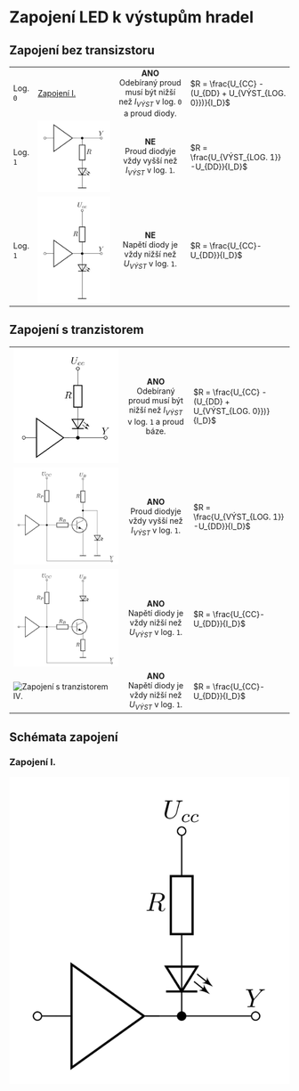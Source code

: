 # Zapojení LED k výstupům hradel

## Zapojení bez transizstoru

|          |                            |                  |                        |
|----------|----------------------------| :--------------: |------------------------|
| Log. `0` | [Zapojení I.](#zapojeni-i) | **ANO**</br> Odebíraný proud musí být nižší než $I_{VÝST}$ v log. `0` a proud diody. | $R = \frac{U_{CC} -(U_{DD} + U_{VÝST_{LOG. 0}})}{I_D}$ |
| Log. `1` | <picture><source media="(prefers-color-scheme: dark)" srcset="./TTL_Hradlo_LED__2_flatten.png"><source media="(prefers-color-scheme: light)" srcset="./TTL_Hradlo_LED__2.png"><img alt="Zapojení II." src="./TTL_Hradlo_LED__2.png"></picture> | **NE**</br> Proud diodyje vždy vyšší než $I_{VÝST}$ v log. `1`. | $R = \frac{U_{VÝST_{LOG. 1}} -U_{DD}}{I_D}$ |
| Log. `1` | <picture><source media="(prefers-color-scheme: dark)" srcset="./TTL_Hradlo_LED__3_flatten.png"><source media="(prefers-color-scheme: light)" srcset="./TTL_Hradlo_LED__3.png"><img alt="Zapojení III." src="./TTL_Hradlo_LED__3.png"></picture> | **NE**</br> Napětí diody je vždy nižší než $U_{VÝST}$ v log. `1`. | $R = \frac{U_{CC}-U_{DD}}{I_D}$ |

## Zapojení s tranzistorem

|                            |                  |                        |
|----------------------------| :--------------: |------------------------|
| <picture><source media="(prefers-color-scheme: dark)" srcset="TTL_Hradlo_LED_T__1_flatten.png"><source media="(prefers-color-scheme: light)" srcset="TTL_Hradlo_LED_T__1.png"><img alt="Zapojení s tranzistorem I." src="TTL_Hradlo_LED__1.png"></picture> | **ANO**</br> Odebíraný proud musí být nižší než $I_{VÝST}$ v log. `1` a proud báze. | $R = \frac{U_{CC} -(U_{DD} + U_{VÝST_{LOG. 0}})}{I_D}$ |
| <picture><source media="(prefers-color-scheme: dark)" srcset="TTL_Hradlo_LED_T__2_flatten.png"><source media="(prefers-color-scheme: light)" srcset="TTL_Hradlo_LED_T__2.png"><img alt="Zapojení s tranzistorem II." src="TTL_Hradlo_LED_T__2.png"></picture> | **ANO**</br> Proud diodyje vždy vyšší než $I_{VÝST}$ v log. `1`. | $R = \frac{U_{VÝST_{LOG. 1}} -U_{DD}}{I_D}$ |
| <picture><source media="(prefers-color-scheme: dark)" srcset="TTL_Hradlo_LED_T__3_flatten.png"><source media="(prefers-color-scheme: light)" srcset="TTL_Hradlo_LED_T__3.png"><img alt="Zapojení s tranzistorem III." src="TTL_Hradlo_LED_T__3.png"></picture> | **ANO**</br> Napětí diody je vždy nižší než $U_{VÝST}$ v log. `1`. | $R = \frac{U_{CC}-U_{DD}}{I_D}$ |
| <picture><source media="(prefers-color-scheme: dark)" srcset="TTL_Hradlo_LED_T__4_flatten.png"><source media="(prefers-color-scheme: light)" srcset="TTL_Hradlo_LED_T__4.png"><img alt="Zapojení s tranzistorem IV." src="TTL_Hradlo_LED_T_4.png"></picture> | **ANO**</br> Napětí diody je vždy nižší než $U_{VÝST}$ v log. `1`. | $R = \frac{U_{CC}-U_{DD}}{I_D}$ |

## Schémata zapojení

### Zapojení I.
<picture>
  <source media="(prefers-color-scheme: dark)" srcset="./TTL_Hradlo_LED__1_flatten.png">
  <source media="(prefers-color-scheme: light)" srcset="./TTL_Hradlo_LED__1.png">
  <img alt="Zapojení I." src="./TTL_Hradlo_LED__1.png">
</picture>
